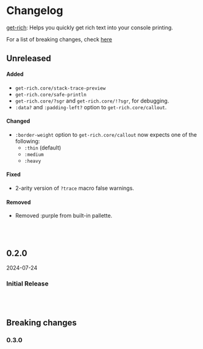 # Changelog
[get-rich](https://github.com/paintparty/get-rich): Helps you quickly get rich text into your console printing. 



For a list of breaking changes, check [here](#breaking-changes)


## Unreleased
#### Added
- `get-rich.core/stack-trace-preview`
- `get-rich.core/safe-println`
- `get-rich.core/?sgr` and `get-rich.core/!?sgr`, for debugging.
- `:data?` and `:padding-left?` option to `get-rich.core/callout`.

#### Changed
- `:border-weight` option to `get-rich.core/callout` now expects one of the following:
  - `:thin` (default)
  - `:medium`
  - `:heavy`

#### Fixed
- 2-arity version of `?trace` macro false warnings.

#### Removed
- Removed :purple from built-in pallette.

<br>
<br>

## 0.2.0
2024-07-24

### Initial Release

<br>
<br>

## Breaking changes

### 0.3.0

